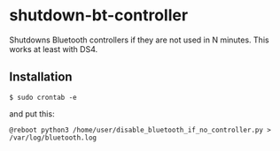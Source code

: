 # shutdown-bt-controller
Shutdowns Bluetooth controllers if they are not used in N minutes. This works at least with DS4.

## Installation

````
$ sudo crontab -e
```` 

and put this:

````
@reboot python3 /home/user/disable_bluetooth_if_no_controller.py > /var/log/bluetooth.log
````
